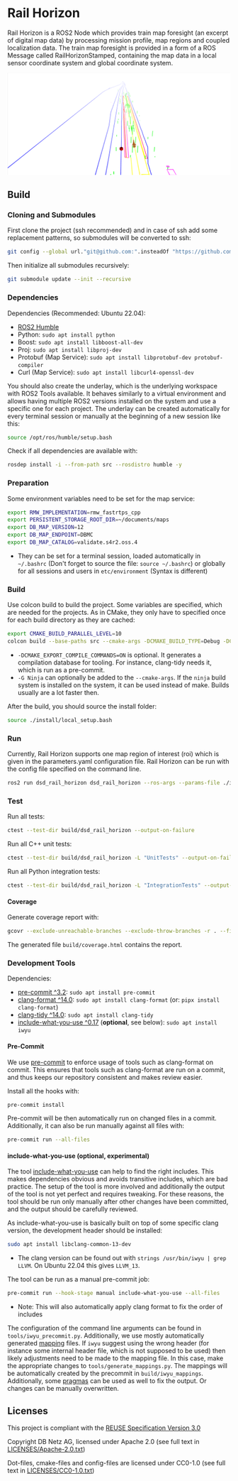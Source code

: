 <!--
 ~ SPDX-FileCopyrightText: Copyright DB Netz AG
 ~ SPDX-License-Identifier: CC0-1.0
 -->

# Rail Horizon

Rail Horizon is a ROS2 Node which provides train map foresight (an excerpt of digital map data) by processing mission profile, map regions and coupled localization data. The train map foresight is provided in a form of a ROS Message called RailHorizonStamped, containing the map data in a local sensor coordinate system and global coordinate system.

![Rviz](docs/images/rviz_RH.png)

## Build

### Cloning and Submodules

First clone the project (ssh recommended) and in case of ssh add some replacement patterns, so submodules will be converted to ssh:
```bash
git config --global url."git@github.com:".insteadOf "https://github.com/"
```

Then initialize all submodules recursively:
```bash
git submodule update --init --recursive
```

### Dependencies

Dependencies (Recommended: Ubuntu 22.04):
* [ROS2 Humble](https://docs.ros.org/en/humble/Installation/Ubuntu-Install-Debians.html)
* Python: `sudo apt install python`
* Boost: `sudo apt install libboost-all-dev`
* Proj: `sudo apt install libproj-dev`
* Protobuf (Map Service): `sudo apt install libprotobuf-dev protobuf-compiler`
* Curl (Map Service): `sudo apt install libcurl4-openssl-dev`

You should also create the underlay, which is the underlying workspace with ROS2 Tools available. It behaves similarly to a virtual environment and allows having multiple ROS2 versions installed on the system and use a specific one for each project. The underlay can be created automatically for every terminal session or manually at the beginning of a new session like this:
```bash
source /opt/ros/humble/setup.bash
```

Check if all dependencies are available with:
```bash
rosdep install -i --from-path src --rosdistro humble -y
```

### Preparation

Some environment variables need to be set for the map service:
```bash
export RMW_IMPLEMENTATION=rmw_fastrtps_cpp
export PERSISTENT_STORAGE_ROOT_DIR=~/documents/maps
export DB_MAP_VERSION=12
export DB_MAP_ENDPOINT=DBMC
export DB_MAP_CATALOG=validate.s4r2.oss.4
```
* They can be set for a terminal session, loaded automatically in `~/.bashrc` (Don't forget to source the file: `source ~/.bashrc`) or globally for all sessions and users in `etc/environment` (Syntax is different)

### Build

Use colcon build to build the project. Some variables are specified, which are needed for the projects. As in CMake, they only have to specified once for each build directory as they are cached:

```bash
export CMAKE_BUILD_PARALLEL_LEVEL=10
colcon build --base-paths src --cmake-args -DCMAKE_BUILD_TYPE=Debug -DCMAKE_EXPORT_COMPILE_COMMANDS=ON --event-handlers console_cohesion+ --packages-up-to dsd_rail_horizon
```
- `-DCMAKE_EXPORT_COMPILE_COMMANDS=ON` is optional. It generates a compilation database for tooling. For instance, clang-tidy needs it, which is run as a pre-commit.
- `-G Ninja` can optionally be added to the `--cmake-args`. If the `ninja` build system is installed on the system, it can be used instead of make. Builds usually are a lot faster then.

After the build, you should source the install folder:
```bash
source ./install/local_setup.bash
```

### Run

Currently, Rail Horizon supports one map region of interest (roi) which is given in the parameters.yaml configuration file. Rail Horizon can be run with the config file specified on the command line.

```bash
ros2 run dsd_rail_horizon dsd_rail_horizon --ros-args --params-file ./install/dsd_rail_horizon/config/dsd_rail_horizon/parameters.yaml
```

### Test

Run all tests:
```bash
ctest --test-dir build/dsd_rail_horizon --output-on-failure
```

Run all C++ unit tests:
```bash
ctest --test-dir build/dsd_rail_horizon -L "UnitTests" --output-on-failure
```

Run all Python integration tests:
```bash
ctest --test-dir build/dsd_rail_horizon -L "IntegrationTests" --output-on-failure
```

#### Coverage

Generate coverage report with:
```bash
gcovr --exclude-unreachable-branches --exclude-throw-branches -r . --filter src/ --exclude '.*tests/' --html --html-details -o build/coverage.html
```

The generated file `build/coverage.html` contains the report.

### Development Tools

Dependencies:
* [pre-commit ^3.2](https://pre-commit.com/): `sudo apt install pre-commit`
* [clang-format ^14.0](https://clang.llvm.org/docs/ClangFormat.html): `sudo apt install clang-format` (or: `pipx install clang-format`)
* [clang-tidy ^14.0](https://clang.llvm.org/extra/clang-tidy/):  `sudo apt install clang-tidy`
* [include-what-you-use ^0.17](https://include-what-you-use.org/) (**optional**, see below): `sudo apt install iwyu`

#### Pre-Commit

We use [pre-commit](https://pre-commit.com/) to enforce usage of tools such as clang-format on commit. This ensures that tools such as clang-format are run on a commit, and thus keeps our repository consistent and makes review easier.

Install all the hooks with:
```bash
pre-commit install
```

Pre-commit will be then automatically run on changed files in a commit. Additionally, it can also be run manually against all files with:
```bash
pre-commit run --all-files
```

#### include-what-you-use (optional, experimental)

The tool [include-what-you-use](https://include-what-you-use.org/) can help to find the right includes. This makes dependencies obvious and avoids transitive includes, which are bad practice.
The setup of the tool is more involved and additionally the output of the tool is not yet perfect and requires tweaking. For these reasons, the tool should be run only manually after other changes have been committed, and the output should be carefully reviewed.

As include-what-you-use is basically built on top of some specific clang version, the development header should be installed:
```bash
sudo apt install libclang-common-13-dev
```
* The clang version can be found out with `strings /usr/bin/iwyu | grep LLVM`. On Ubuntu 22.04 this gives `LLVM_13`.

The tool can be run as a manual pre-commit job:
```bash
pre-commit run --hook-stage manual include-what-you-use --all-files
```
* Note: This will also automatically apply clang format to fix the order of includes

The configuration of the command line arguments can be found in `tools/iwyu_precommit.py`. Additionally, we use mostly automatically generated [mapping](https://github.com/include-what-you-use/include-what-you-use/blob/master/docs/IWYUMappings.md) files. If `iwyu` suggest using the wrong header (for instance some internal header file, which is not supposed to be used) then likely adjustments need to be made to the mapping file. In this case, make the appropriate changes to `tools/generate_mappings.py`. The mappings will be automatically created by the precommit in `build/iwyu_mappings`.
Additionally, some [pragmas](https://github.com/include-what-you-use/include-what-you-use/blob/master/docs/IWYUPragmas.md) can be used as well to fix the output. Or changes can be manually overwritten.

## Licenses

This project is compliant with the [REUSE Specification Version 3.0](https://git.fsfe.org/reuse/docs/src/commit/d173a27231a36e1a2a3af07421f5e557ae0fec46/spec.md)

Copyright DB Netz AG, licensed under Apache 2.0 (see full text in [LICENSES/Apache-2.0.txt](./LICENSES/Apache-2.0.txt))

Dot-files, cmake-files and config-files are licensed under CC0-1.0 (see full text in
[LICENSES/CC0-1.0.txt](./LICENSES/CC0-1.0.txt))